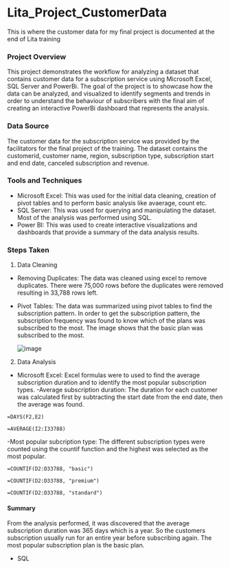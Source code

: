 # Lita_Project_CustomerData
This is where the customer data for my final project is documented at the end of Lita training

### Project Overview
This project demonstrates the workflow for analyzing a dataset that contains customer data for a subscription service using Microsoft Excel, SQL Server and PowerBi. The goal of the project is to showcase how the data can be analyzed, and visualized to identify segments and trends in order to understand the behaviour of subscribers with the final aim of creating an interactive PowerBi dashboard that represents the analysis.

### Data Source
The customer data for the subscription service was provided by the facilitators for the final project of the training. The dataset contains the customerid, customer name, region, subscription type, subscription start and end date, canceled subscription and revenue.

### Tools and Techniques
- Microsoft Excel: This was used for the initial data cleaning, creation of pivot tables and to perform basic analysis like avaerage, count etc.
- SQL Server: This was used for querying and manipulating the dataset. Most of the analysis was performed using SQL.
- Power BI: This was used to create interactive visualizations and dashboards that provide a summary of the data analysis results.

### Steps Taken
1. Data Cleaning
- Removing Duplicates: The data was cleaned using excel to remove duplicates. There were 75,000 rows before the duplicates were removed resulting in 33,788 rows left.
- Pivot Tables: The data was summarized using pivot tables to find the subscription pattern. In order to get the subscription pattern, the subscription frequency was found to know which of the plans was subscribed to the most. The image shows that the basic plan was subscribed to the most.
  
  ![image](https://github.com/user-attachments/assets/6f096e83-be1e-48ed-83b4-2958076c45da)

2. Data Analysis
- Microsoft Excel: Excel formulas were to used to find the average subscription duration and to identify the most popular subscription types.
  -Average subscription duration: The duration for each customer was calculated first by subtracting the start date from the end date, then the average was found.
``` Excel
=DAYS(F2,E2)

=AVERAGE(I2:I33788)
```
  -Most popular subcription type: The different subscription types were counted using the countif function and the highest was selected as the most popular.
``` Excel
=COUNTIF(D2:D33788, "basic")

=COUNTIF(D2:D33788, "premium")

=COUNTIF(D2:D33788, "standard")
```

#### Summary
From the analysis performed, it was discovered that the average subscription duration was 365 days which is a year. So the customers subscription usually run for an entire year before subscribing again. The most popular subscription plan is the basic plan.

- SQL 

  


  
